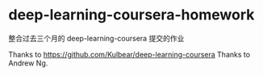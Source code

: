 # deep-learning-coursera-homework


整合过去三个月的 deep-learning-coursera 提交的作业
	
Thanks to https://github.com/Kulbear/deep-learning-coursera
Thanks to Andrew Ng.
  

